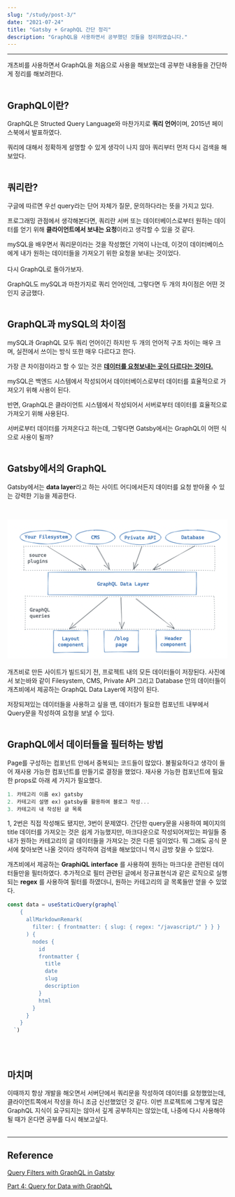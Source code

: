```yaml
---
slug: "/study/post-3/"
date: "2021-07-24"
title: "Gatsby + GraphQL 간단 정리"
description: "GraphQL을 사용하면서 공부했던 것들을 정리하였습니다."
---
```


<hr></hr>

개츠비를 사용하면서 GraphQL을 처음으로 사용을 해보았는데 공부한 내용들을 간단하게 정리를 해보려한다.
<br></br>

## GraphQL이란?

GraphQL은 Structed Query Language와 마찬가지로 **쿼리 언어**이며, 2015년 페이스북에서 발표하였다.

쿼리에 대해서 정확하게 설명할 수 있게 생각이 나지 않아 쿼리부터 먼저 다시 검색을 해보았다.
<br></br>

## 쿼리란?

구글에 따르면 우선 query라는 단어 자체가 질문, 문의하다라는 뜻을 가지고 있다. 

프로그래밍 관점에서 생각해본다면, 쿼리란 서버 또는 데이터베이스로부터 원하는 데이터를 얻기 위해 **클라이언트에서 보내는 요청**이라고 생각할 수 있을 것 같다. 

mySQL을 배우면서 쿼리문이라는 것을 작성했던 기억이 나는데, 이것이 데이터베이스에게 내가 원하는 데이터들을 가져오기 위한 요청을 보내는 것이었다.
<br></br>
다시 GraphQL로 돌아가보자.

GraphQL도 mySQL과 마찬가지로 쿼리 언어인데, 그렇다면 두 개의 차이점은 어떤 것인지 궁금했다.
<br></br>
## GraphQL과 mySQL의 차이점

mySQL과 GraphQL 모두 쿼리 언어이긴 하지만 두 개의 언어적 구조 차이는 매우 크며, 실전에서 쓰이는 방식 또한 매우 다르다고 한다.

가장 큰 차이점이라고 할 수 있는 것은 <u>**데이터를 요청보내는 곳이 다르다는 것이다.**</u>

mySQL은 백엔드 시스템에서 작성되어서 데이터베이스로부터 데이터를 효율적으로 가져오기 위해 사용이 된다.

반면, GraphQL은 클라이언트 시스템에서 작성되어서 서버로부터 데이터를 효율적으로 가져오기 위해 사용된다.


서버로부터 데이터를 가져온다고 하는데, 그렇다면 Gatsby에서는 GraphQL이 어떤 식으로 사용이 될까?
<br></br>

## Gatsby에서의 GraphQL

Gatsby에서는 **data layer**라고 하는 사이트 어디에서든지 데이터를 요청 받아올 수 있는 강력한 기능을 제공한다.

<br>

![dataLayer](./images/dataLayer.png)
<br></br>
개츠비로 만든 사이트가 빌드되기 전, 프로젝트 내의 모든 데이터들이 저장된다. 사진에서 보는바와 같이 Filesystem, CMS, Private API 그리고 Database 안의 데이터들이 개츠비에서 제공하는 GraphQL Data Layer에 저장이 된다.

저장되져있는 데이터들을 사용하고 싶을 땐, 데이터가 필요한 컴포넌트 내부에서 Query문을 작성하여 요청을 보낼 수 있다.
<br></br>

## GraphQL에서 데이터들을 필터하는 방법

Page를 구성하는 컴포넌트 안에서 중복되는 코드들이 많았다. 불필요하다고 생각이 들어 재사용 가능한 컴포넌트를 만들기로 결정을 했었다. 재사용 가능한 컴포넌트에 필요한 props로 아래 세 가지가 필요했다. 

```javascript
1. 카테고리 이름 ex) gatsby
2. 카테고리 설명 ex) gatsby를 활용하여 블로그 작성...
3. 카테고리 내 작성된 글 목록
```
1, 2번은 직접 작성해도 됐지만, 3번이 문제였다. 
간단한 query문을 사용하여 페이지의 title 데이터를 가져오는 것은 쉽게 가능했지만, 마크다운으로 작성되어져있는 파일들 중 내가 원하는 카테고리의 글 데이터들을 가져오는 것은 다른 일이었다. 뭐 그래도 공식 문서에 찾아보면 나올 것이라 생각하여 검색을 해보았더니 역시 금방 찾을 수 있었다.

개츠비에서 제공하는 **GraphiQL interface** 를 사용하여 원하는 마크다운 관련된 데이터들만을 필터하였다. 추가적으로 필터 관련된 글에서 정규표현식과 같은 로직으로 실행되는 **regex** 를 사용하여 필터를 하였더니, 원하는 카테고리의 글 목록들만 얻을 수 있었다.


```javascript
const data = useStaticQuery(graphql`
    {
      allMarkdownRemark(
        filter: { frontmatter: { slug: { regex: "/javascript/" } } }
      ) {
        nodes {
          id
          frontmatter {
            title
            date
            slug
            description
          }
          html
        }
      }
    }
  `)
```
<br></br>

## 마치며

이때까지 항상 개발을 해오면서 서버단에서 쿼리문을 작성하여 데이터를 요청했었는데, 클라이언트쪽에서 작성을 하니 조금 신선했었던 것 같다. 이번 프로젝트에 그렇게 많은 GraphQL 지식이 요구되지는 않아서 깊게 공부하지는 않았는데, 나중에 다시 사용해야될 때가 온다면 공부를 다시 해보고싶다.
<br></br>

***
## Reference

[Query Filters with GraphQL in Gatsby](https://www.gatsbyjs.com/docs/query-filters/)

[Part 4: Query for Data with GraphQL](https://www.gatsbyjs.com/docs/tutorial/part-4/)
<br></br>





















